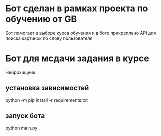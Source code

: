 # Бот сделан в рамках проекта по обучению от GB
Бот помогает в выборе курса обучения и
в боте прикреплено API для поиска картинок по слову пользователя

# Бот для мсдачи задания в курсе
Нейрохищник
## установка зависимостей
python -m pip install -r requirements.txt
## запуск бота
python main.py


